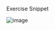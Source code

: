 Exercise Snippet 

![image](https://user-images.githubusercontent.com/110332364/221663164-3464fe80-c0ba-45b9-b1cd-e5c9e8c454bd.png)
